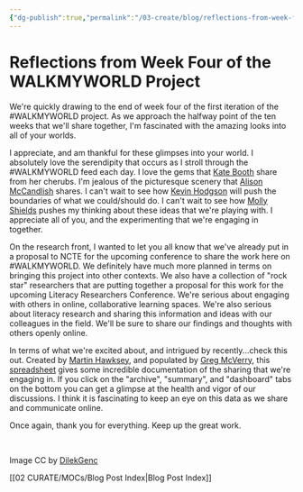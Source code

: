 ```yaml
---
{"dg-publish":true,"permalink":"/03-create/blog/reflections-from-week-four-of-the-walkmyworld-project/","title":"Reflections from Week Four of the #WALKMYWORLD Project","tags":["walkmyworld"]}
---
```


# Reflections from Week Four of the WALKMYWORLD Project

We're quickly drawing to the end of week four of the first iteration of the #WALKMYWORLD project. As we approach the halfway point of the ten weeks that we'll share together, I'm fascinated with the amazing looks into all of your worlds.

I appreciate, and am thankful for these glimpses into your world. I absolutely love the serendipity that occurs as I stroll through the #WALKMYWORLD feed each day. I love the gems that [Kate Booth](https://twitter.com/SCU006) share from her cherubs. I'm jealous of the picturesque scenery that [Alison McCandlish](https://twitter.com/CrenellatedArts) shares. I can't wait to see how [Kevin Hodgson](https://twitter.com/dogtrax) will push the boundaries of what we could/should do. I can't wait to see how [Molly Shields](https://twitter.com/ShieldsMolly) pushes my thinking about these ideas that we're playing with. I appreciate all of you, and the experimenting that we're engaging in together.

On the research front, I wanted to let you all know that we've already put in a proposal to NCTE for the upcoming conference to share the work here on #WALKMYWORLD. We definitely have much more planned in terms on bringing this project into other contexts. We also have a collection of "rock star" researchers that are putting together a proposal for this work for the upcoming Literacy Researchers Conference. We're serious about engaging with others in online, collaborative learning spaces. We're also serious about literacy research and sharing this information and ideas with our colleagues in the field. We'll be sure to share our findings and thoughts with others openly online.

In terms of what we're excited about, and intrigued by recently...check this out. Created by [Martin Hawksey](https://twitter.com/mhawksey), and populated by [Greg McVerry](https://twitter.com/jgmac1106), this [spreadsheet](https://docs.google.com/spreadsheet/ccc?key=0AobnEbX-nqlodEtlM1FXM0VJTkxXZi1qU0o1MEpULXc&usp=sharing#gid=82) gives some incredible documentation of the sharing that we're engaging in. If you click on the "archive", "summary", and "dashboard" tabs on the bottom you can get a glimpse at the health and vigor of our discussions. I think it is fascinating to keep an eye on this data as we share and communicate online.

Once again, thank you for everything. Keep up the great work.

 

Image CC by [DilekGenc](http://www.deviantart.com/art/WaLKinG-72010558)

[[02 CURATE/MOCs/Blog Post Index\|Blog Post Index]]